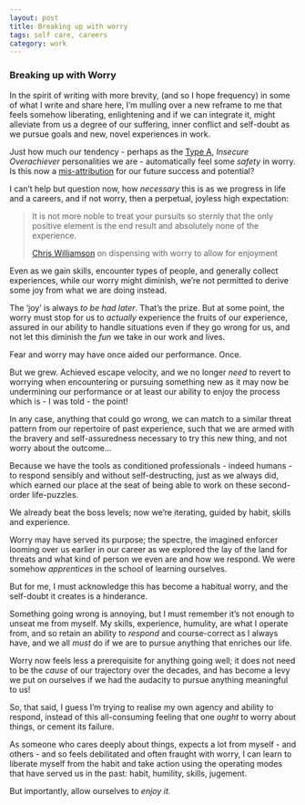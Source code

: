 ```yaml
---
layout: post
title: Breaking up with worry
tags: self care, careers
category: work
---
```


<!-- summary -->

### Breaking up with Worry

In the spirit of writing with more brevity, (and so I hope frequency) in some of what I write and share here, I’m mulling over a new reframe to me that feels somehow liberating, enlightening and if we can integrate it, might alleviate from us a degree of our suffering, inner conflict and self-doubt as we pursue goals and new, novel experiences in work.
<!-- summary -->

Just how much our tendency - perhaps as the <a href="https://en.wikipedia.org/wiki/Type_A_and_Type_B_personality_theory">Type A</a>, *Insecure Overachiever* personalities we are - automatically feel some *safety* in worry. Is this now a <a href="https://www.psychologytoday.com/intl/blog/all-the-rage/201909/what-is-misattributing-causation#:~:text=%E2%80%9CThat%20person%20cut%20me%20off,Martin%20&%20Vieaux%2C%202013).">mis-attribution</a> for our future success and potential?

I can’t help but question now, how *necessary* this is as we progress in life and a careers, and if not worry, then a perpetual, joyless high expectation:

<blockquote>
It is not more noble to treat your pursuits so sternly that the only positive element is the end result and absolutely none of the experience.

<p><a href="https://unique-thinker-7318.kit.com/posts/3mm-worry-marriage-parents">Chris Williamson</a> on dispensing with worry to allow for enjoyment</a></p>

</blockquote>

Even as we gain skills, encounter types of people, and generally collect experiences, while our worry might diminish, we’re not permitted to derive some joy from what we are doing instead.

The ‘joy’ is always *to be had later*. That’s the prize. But at some point, the worry must stop for us to *actually* experience the fruits of our experience, assured in our ability to handle situations even if they go wrong for us, and not let this diminish the *fun* we take in our work and lives.

Fear and worry may have once aided our performance. Once.

But we grew. Achieved escape velocity, and we no longer *need* to revert to worrying when encountering or pursuing something new as it may now be undermining our performance or at least our ability to enjoy the process which is - I was told - the point! 

In any case, anything that could go wrong, we can match to a similar threat pattern from our repertoire of past experience, such that we are armed with the bravery and self-assuredness necessary to try this new thing, and not worry about the outcome…

Because we have the tools as conditioned professionals - indeed humans - to respond sensibly and without self-destructing,  just as we always did, which earned our place at the seat of being able to work on these second-order life-puzzles. 

We already beat the boss levels; now we’re iterating, guided by habit, skills and experience.

Worry may have served its purpose; the spectre, the imagined enforcer looming over us earlier in our career as we explored the lay of the land for threats and what kind of person we even are and how we respond. We were somehow _apprentices_ in the school of learning ourselves.

But for me, I must acknowledge this has become a habitual worry, and the self-doubt it creates is a hinderance.

Something going wrong is annoying, but I must remember it’s not enough to unseat me from myself. My skills, experience, humulity, are what I operate from, and so retain an ability to _respond_ and course-correct as I always have, and we all _must_ do if we are to pursue anything that enriches our life.

Worry now feels less a prerequisite for anything going well; it does not need to be the *cause* of our trajectory over the decades, and has become a levy we put on ourselves if we had the audacity to pursue anything meaningful to us!

So, that said, I guess I’m trying to realise my own agency and ability to respond, instead of this all-consuming feeling that one *ought* to worry about things, or cement its failure.

As someone who cares deeply about things, expects a lot from myself - and others - and so feels debilitated and often fraught with worry, I can learn to liberate myself from the habit and take action using the operating modes that have served us in the past: habit, humility, skills, jugement. 

But importantly, allow ourselves to *enjoy it.*